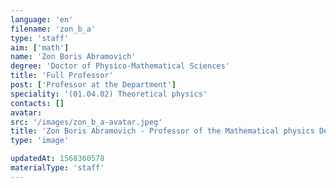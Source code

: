 ```yaml
---
language: 'en'
filename: 'zon_b_a'
type: 'staff'
aim: ['math']
name: 'Zon Boris Abramovich'
degree: 'Doctor of Physico-Mathematical Sciences'
title: 'Full Professor'
post: ['Professor at the Department']
speciality: '(01.04.02) Theoretical physics'
contacts: []
avatar:
src: '/images/zon_b_a-avatar.jpeg'
title: 'Zon Boris Abramovich - Professor of the Mathematical physics Department'
type: 'image'

updatedAt: 1568360578
materialType: 'staff'
---
```


